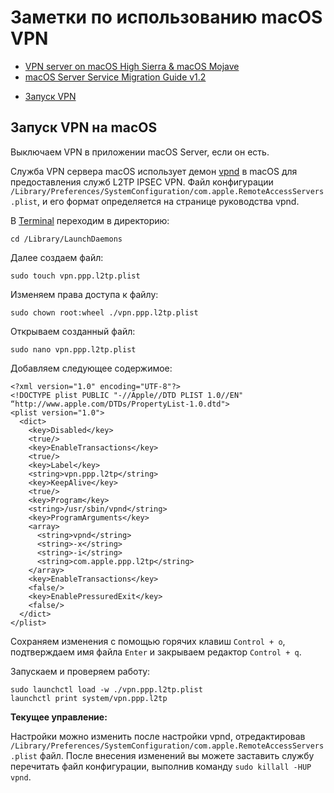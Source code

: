 # Заметки по использованию macOS VPN

- [VPN server on macOS High Sierra & macOS Mojave
](https://softwarerecs.stackexchange.com/questions/50816/vpn-server-on-macos-high-sierra-macos-mojave)
- [macOS Server
Service Migration Guide v1.2](https://developer.apple.com/support/downloads/macOS-Server-Service-Migration-Guide.pdf)

<!--ts-->
  * [Запуск VPN](#load-vpn)
 <!--te-->

<a id="load-vpn"></a>
## Запуск VPN на macOS

Выключаем VPN в приложении macOS Server, если он есть.

Служба VPN сервера macOS использует демон [vpnd](https://www.unix.com/man-page/osx/5/vpnd/) в macOS для предоставления служб L2TP IPSEC VPN. Файл конфигурации `/Library/Preferences/SystemConfiguration/com.apple.RemoteAccessServers.plist`, и его формат определяется на странице руководства vpnd.

В [Terminal](../Terminal/readme.md) переходим в директорию:

	cd /Library/LaunchDaemons
	
Далее создаем файл:

	sudo touch vpn.ppp.l2tp.plist
	
Изменяем права доступа к файлу:

	sudo chown root:wheel ./vpn.ppp.l2tp.plist
	
Открываем созданный файл:

	sudo nano vpn.ppp.l2tp.plist
	
Добавляем следующее содержимое:

	<?xml version="1.0" encoding="UTF-8"?>
	<!DOCTYPE plist PUBLIC "-//Apple//DTD PLIST 1.0//EN"
	“http://www.apple.com/DTDs/PropertyList-1.0.dtd">
	<plist version="1.0">
	  <dict>
	    <key>Disabled</key>
	    <true/>
	    <key>EnableTransactions</key>
	    <true/>
	    <key>Label</key>
	    <string>vpn.ppp.l2tp</string>
	    <key>KeepAlive</key>
	    <true/>
	    <key>Program</key>
	    <string>/usr/sbin/vpnd</string>
	    <key>ProgramArguments</key>
	    <array>
	      <string>vpnd</string>
	      <string>-x</string>
	      <string>-i</string>
	      <string>com.apple.ppp.l2tp</string>
	    </array>
	    <key>EnableTransactions</key>
	    <false/>
	    <key>EnablePressuredExit</key>
	    <false/>
	  </dict>
	</plist>

Сохраняем изменения с помощью горячих клавиш `Control + o`, подтверждаем имя файла `Enter` и закрываем редактор `Control + q`.

Запускаем и проверяем работу:

	sudo launchctl load -w ./vpn.ppp.l2tp.plist
	launchctl print system/vpn.ppp.l2tp
	
**Текущее управление:**

Настройки можно изменить после настройки vpnd, отредактировав `/Library/Preferences/SystemConfiguration/com.apple.RemoteAccessServers.plist` файл. После внесения изменений вы можете заставить службу перечитать файл конфигурации, выполнив команду `sudo killall -HUP vpnd`.